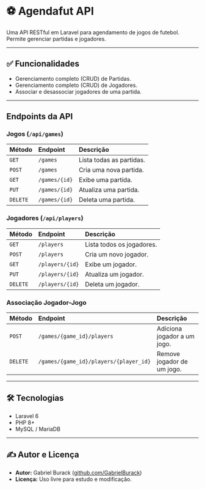 # ⚽ Agendafut API

Uma API RESTful em Laravel para agendamento de jogos de futebol. Permite gerenciar partidas e jogadores.

---

## ✅ Funcionalidades

- Gerenciamento completo (CRUD) de Partidas.
- Gerenciamento completo (CRUD) de Jogadores.
- Associar e desassociar jogadores de uma partida.

---

## Endpoints da API

### Jogos (`/api/games`)

| Método | Endpoint          | Descrição              |
| :----- | :---------------- | :--------------------- |
| `GET`  | `/games`          | Lista todas as partidas. |
| `POST` | `/games`          | Cria uma nova partida. |
| `GET`  | `/games/{id}`     | Exibe uma partida.     |
| `PUT`  | `/games/{id}`     | Atualiza uma partida.  |
| `DELETE`| `/games/{id}`     | Deleta uma partida.    |

### Jogadores (`/api/players`)

| Método | Endpoint          | Descrição               |
| :----- | :---------------- | :---------------------- |
| `GET`  | `/players`        | Lista todos os jogadores. |
| `POST` | `/players`        | Cria um novo jogador.   |
| `GET`  | `/players/{id}`   | Exibe um jogador.       |
| `PUT`  | `/players/{id}`   | Atualiza um jogador.    |
| `DELETE`| `/players/{id}`   | Deleta um jogador.      |

### Associação Jogador-Jogo

| Método | Endpoint                           | Descrição                 |
| :----- | :--------------------------------- | :------------------------ |
| `POST` | `/games/{game_id}/players`         | Adiciona jogador a um jogo. |
| `DELETE`| `/games/{game_id}/players/{player_id}` | Remove jogador de um jogo.  |

---

## 🛠️ Tecnologias

- Laravel 6
- PHP 8+
- MySQL / MariaDB

---

## ✍️ Autor e Licença

- **Autor:** Gabriel Burack ([github.com/GabrielBurack](https://github.com/GabrielBurack))
- **Licença:** Uso livre para estudo e modificação.
